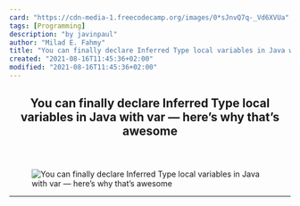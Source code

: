 ```yaml
---
card: "https://cdn-media-1.freecodecamp.org/images/0*sJnvQ7q-_Vd6XVUa"
tags: [Programming]
description: "by javinpaul"
author: "Milad E. Fahmy"
title: "You can finally declare Inferred Type local variables in Java with var — here’s why that’s awesome"
created: "2021-08-16T11:45:36+02:00"
modified: "2021-08-16T11:45:36+02:00"
---
```

<div class="site-wrapper">
<main id="site-main" class="site-main outer">
<div class="inner">
<article class="post-full post tag-programming tag-java tag-coding tag-software-development tag-technology ">
<header class="post-full-header">
<h1 class="post-full-title">You can finally declare Inferred Type local variables in Java with var — here’s why that’s awesome</h1>
</header>
<figure class="post-full-image">
<picture>
<source media="(max-width: 700px)" sizes="1px" srcset="data:image/gif;base64,R0lGODlhAQABAIAAAAAAAP///yH5BAEAAAAALAAAAAABAAEAAAIBRAA7 1w">
<source media="(min-width: 701px)" sizes="(max-width: 800px) 400px,
(max-width: 1170px) 700px,
1400px" srcset="https://cdn-media-1.freecodecamp.org/images/0*sJnvQ7q-_Vd6XVUa 300w,
https://cdn-media-1.freecodecamp.org/images/0*sJnvQ7q-_Vd6XVUa 600w,
https://cdn-media-1.freecodecamp.org/images/0*sJnvQ7q-_Vd6XVUa 1000w,
https://cdn-media-1.freecodecamp.org/images/0*sJnvQ7q-_Vd6XVUa 2000w">
<img onerror="this.style.display='none'" src="https://cdn-media-1.freecodecamp.org/images/0*sJnvQ7q-_Vd6XVUa" alt="You can finally declare Inferred Type local variables in Java with var — here’s why that’s awesome">
</picture>
</figure>
<section class="post-full-content">
<div class="post-content medium-migrated-article">
</div>
<hr>
</section>
</article>
</div>
</main>
</div>
<!-- Google Tag Manager (noscript) -->
<!-- End Google Tag Manager (noscript) -->
